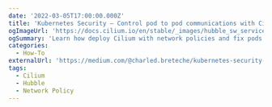 ```yaml
---
date: '2022-03-05T17:00:00.000Z'
title: 'Kubernetes Security — Control pod to pod communications with Cilium network policies'
ogImageUrl: 'https://docs.cilium.io/en/stable/_images/hubble_sw_service_map.png'
ogSummary: 'Learn how deploy Cilium with network policies and fix pods communication errors with Hubble'
categories:
  - How-To
externalUrl: 'https://medium.com/@charled.breteche/kubernetes-security-control-pod-to-pod-communications-with-cilium-network-policies-d7275b2ed378'
tags:
  - Cilium
  - Hubble
  - Network Policy
---
```

